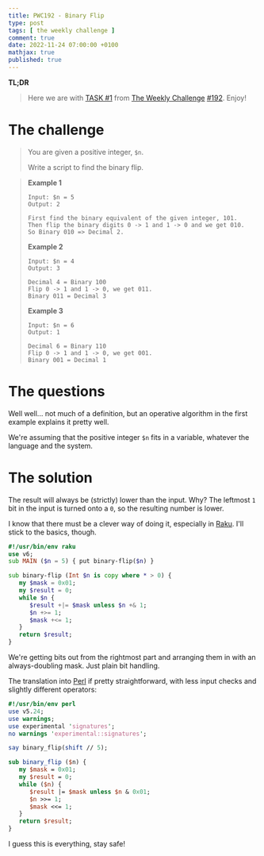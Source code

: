 ```yaml
---
title: PWC192 - Binary Flip
type: post
tags: [ the weekly challenge ]
comment: true
date: 2022-11-24 07:00:00 +0100
mathjax: true
published: true
---
```


**TL;DR**

> Here we are with [TASK #1][] from [The Weekly Challenge][]
> [#192][]. Enjoy!

# The challenge

> You are given a positive integer, `$n`.
>
> Write a script to find the binary flip.

> **Example 1**
>
>     Input: $n = 5
>     Output: 2
>
>     First find the binary equivalent of the given integer, 101.
>     Then flip the binary digits 0 -> 1 and 1 -> 0 and we get 010.
>     So Binary 010 => Decimal 2.
>
> **Example 2**
>
>     Input: $n = 4
>     Output: 3
>
>     Decimal 4 = Binary 100
>     Flip 0 -> 1 and 1 -> 0, we get 011.
>     Binary 011 = Decimal 3
>
> **Example 3**
>
>     Input: $n = 6
>     Output: 1
>
>     Decimal 6 = Binary 110
>     Flip 0 -> 1 and 1 -> 0, we get 001.
>     Binary 001 = Decimal 1

# The questions

Well well... not much of a definition, but an operative algorithm in the
first example explains it pretty well.

We're assuming that the positive integer `$n` fits in a variable,
whatever the language and the system.

# The solution

The result will always be (strictly) lower than the input. Why? The
leftmost `1` bit in the input is turned onto a `0`, so the resulting
number is lower.

I know that there must be a clever way of doing it, especially in
[Raku][]. I'll stick to the basics, though.

```raku
#!/usr/bin/env raku
use v6;
sub MAIN ($n = 5) { put binary-flip($n) }

sub binary-flip (Int $n is copy where * > 0) {
   my $mask = 0x01;
   my $result = 0;
   while $n {
      $result +|= $mask unless $n +& 1;
      $n +>= 1;
      $mask +<= 1;
   }
   return $result;
}
```

We're getting bits out from the rightmost part and arranging them in
with an always-doubling mask. Just plain bit handling.

The translation into [Perl][] if pretty straightforward, with less input
checks and slightly different operators:

```perl
#!/usr/bin/env perl
use v5.24;
use warnings;
use experimental 'signatures';
no warnings 'experimental::signatures';

say binary_flip(shift // 5);

sub binary_flip ($n) {
   my $mask = 0x01;
   my $result = 0;
   while ($n) {
      $result |= $mask unless $n & 0x01;
      $n >>= 1;
      $mask <<= 1;
   }
   return $result;
}
```

I guess this is everything, stay safe!

[The Weekly Challenge]: https://theweeklychallenge.org/
[#192]: https://theweeklychallenge.org/blog/perl-weekly-challenge-192/
[TASK #1]: https://theweeklychallenge.org/blog/perl-weekly-challenge-192/#TASK1
[Perl]: https://www.perl.org/
[Raku]: https://raku.org/
[manwar]: http://www.manwar.org/
